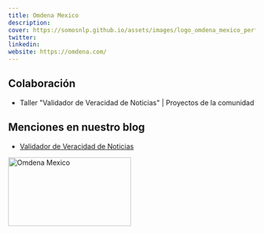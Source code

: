 ```yaml
---
title: Omdena Mexico
description:
cover: https://somosnlp.github.io/assets/images/logo_omdena_mexico_perfil.png
twitter: 
linkedin: 
website: https://omdena.com/
---
```


## Colaboración

- Taller "Validador de Veracidad de Noticias" | Proyectos de la comunidad

## Menciones en nuestro blog

- [Validador de Veracidad de Noticias](/blog/validador-veracidad-noticias)

<div class="flex justify-center">
    <img alt="Omdena Mexico" width="250" height="140" 
    src="https://somosnlp.github.io/assets/images/logo_omdena_mexico_perfil.png" />
</div>
